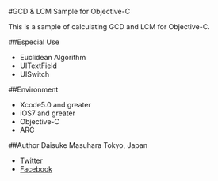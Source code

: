 #GCD & LCM Sample for Objective-C

This is a sample of calculating GCD and LCM for Objective-C.

##Especial Use
- Euclidean Algorithm
- UITextField
- UISwitch

##Environment
- Xcode5.0 and greater
- iOS7 and greater
- Objective-C
- ARC

##Author
Daisuke Masuhara
Tokyo, Japan
- [Twitter](https://twitter.com/dam0227)
- [Facebook](https://www.facebook.com/daisuke.masuhara)